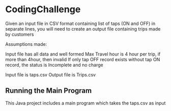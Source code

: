 # CodingChallenge
Given an input file in CSV format containing list of taps (ON and OFF) in separate lines, you will need to create
an output file containing trips made by customers

Assumptions made:

Input file has all data and well formed
Max Travel hour is 4 hour per trip, if more than 4hour, then invalid
If only tap OFF record exists without tap ON record, the status is Incomplete and no charge


Input file is taps.csv
Output file is Trips.csv

## Running the Main Program

This Java project includes a main program which takes the taps.csv as input
